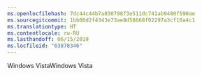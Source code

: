 ```yaml
---
ms.openlocfilehash: 7dc44c44b7a030798f3e511dc741ab9400f590ae
ms.sourcegitcommit: 1bb00d2f4343e73ae8d58668f02297a3cf10a4c1
ms.translationtype: HT
ms.contentlocale: ru-RU
ms.lasthandoff: 06/15/2019
ms.locfileid: "63878346"
---
```

<span data-ttu-id="80d39-101">Windows Vista</span><span class="sxs-lookup"><span data-stu-id="80d39-101">Windows Vista</span></span>